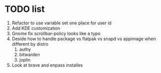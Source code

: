 # TODO list

1.  Refactor to use variable set one place for user id
1.  Add KDE customization
1.  Gnome fix scrollbar-policy looks like a typo
1.  Deside how to handle package vs flatpak vs snapd vs appimage when different by distro
    1. authy
    1. bitwarden
    1. joplin
1.  Look at brave and enpass installes